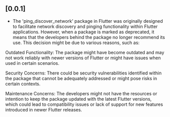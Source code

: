 ## [0.0.1]
 * The 'ping_discover_network' package in Flutter was originally designed to facilitate network discovery and pinging functionality within Flutter applications. However, when a package is marked as deprecated, it means that the developers behind the package no longer recommend its use. This decision might be due to various reasons, such as:

Outdated Functionality: The package might have become outdated and may not work reliably with newer versions of Flutter or might have issues when used in certain scenarios.

Security Concerns: There could be security vulnerabilities identified within the package that cannot be adequately addressed or might pose risks in certain contexts.

Maintenance Concerns: The developers might not have the resources or intention to keep the package updated with the latest Flutter versions, which could lead to compatibility issues or lack of support for new features introduced in newer Flutter releases.
